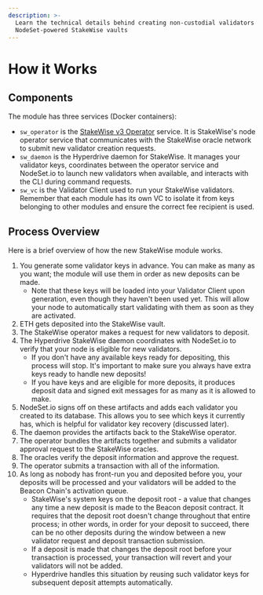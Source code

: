 ```yaml
---
description: >-
  Learn the technical details behind creating non-custodial validators for
  NodeSet-powered StakeWise vaults
---
```


# How it Works

## Components

The module has three services (Docker containers):

* `sw_operator` is the [StakeWise v3 Operator](https://github.com/stakewise/v3-operator?tab=readme-ov-file#what-is-v3-operator) service. It is StakeWise's node operator service that communicates with the StakeWise oracle network to submit new validator creation requests.
* `sw_daemon` is the Hyperdrive daemon for StakeWise. It manages your validator keys, coordinates between the operator service and NodeSet.io to launch new validators when available, and interacts with the CLI during command requests.
* `sw_vc` is the Validator Client used to run your StakeWise validators. Remember that each module has its own VC to isolate it from keys belonging to other modules and ensure the correct fee recipient is used.

## Process Overview

Here is a brief overview of how the new StakeWise module works.

1. You generate some validator keys in advance. You can make as many as you want; the module will use them in order as new deposits can be made.
   * Note that these keys will be loaded into your Validator Client upon generation, even though they haven't been used yet. This will allow your node to automatically start validating with them as soon as they are activated.
2. ETH gets deposited into the StakeWise vault.
3. The StakeWise operator makes a request for new validators to deposit.
4. The Hyperdrive StakeWise daemon coordinates with NodeSet.io to verify that your node is eligible for new validators.
   * If you don't have any available keys ready for depositing, this process will stop. It's important to make sure you always have extra keys ready to handle new deposits!
   * If you have keys and are eligible for more deposits, it produces deposit data and signed exit messages for as many as it is allowed to make.
5. NodeSet.io signs off on these artifacts and adds each validator you created to its database. This allows you to see which keys it currently has, which is helpful for validator key recovery (discussed later).
6. The daemon provides the artifacts back to the StakeWise operator.
7. The operator bundles the artifacts together and submits a validator approval request to the StakeWise oracles.
8. The oracles verify the deposit information and approve the request.
9. The operator submits a transaction with all of the information.
10. As long as nobody has front-run you and deposited before you, your deposits will be processed and your validators will be added to the Beacon Chain's activation queue.
    * StakeWise's system keys on the deposit root - a value that changes any time a new deposit is made to the Beacon deposit contract. It requires that the deposit root doesn't change throughout that entire process; in other words, in order for your deposit to succeed, there can be no other deposits during the window between a new validator request and deposit transaction submission.
    * If a deposit is made that changes the deposit root before your transaction is processed, your transaction will revert and your validators will not be added.
    * Hyperdrive handles this situation by reusing such validator keys for subsequent deposit attempts automatically.
